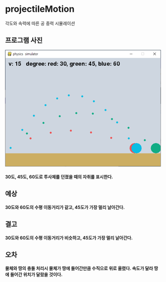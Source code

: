 # projectileMotion
각도와 속력에 따른 공 중력 시뮬레이션

## 프로그램 사진
![program screenshot](./capture.PNG)
#### 30도, 45도, 60도로 투사체를 던졌을 때의 자취를 표시한다.

## 예상
#### 30도와 60도의 수평 이동거리가 같고, 45도가 가장 멀리 날아간다.

## 결고
#### 30도와 60도의 수평 이동거리가 비슷하고, 45도가 가장 멀리 날아간다.

## 오차
#### 물체와 땅의 충돌 처리시 물체가 땅에 들어간만큼 수직으로 위로 올렸다. 속도가 달라 땅에 들어간 위치가 달랐을 것이다.
